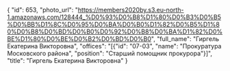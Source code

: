 {
    "id": 653,
    "photo_url": "https://members2020by.s3.eu-north-1.amazonaws.com/128444_%D0%93%D0%B8%D1%80%D0%B3%D0%B5%D0%BB%D1%8C%D0%95%D0%BA%D0%B0%D1%82%D0%B5%D1%80%D0%B8%D0%BD%D0%B0%D0%92%D0%B8%D0%BA%D1%82%D0%BE%D1%80%D0%BE%D0%B2%D0%BD%D0%B0",
    "full_name": "Гиргель Екатерина Викторовна",
    "offices": "[{\"id\": \"07-03\", \"name\": \"Прокуратура Московского района\", \"position\": \"Старший помощник прокурора\"}]",
    "title": "Гиргель Екатерина Викторовна"
}